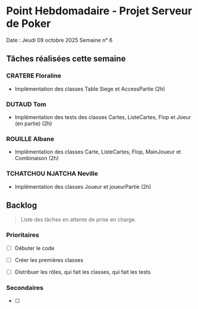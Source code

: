 # Point Hebdomadaire - Projet Serveur de Poker

Date : Jeudi 09 octobre 2025
Semaine n° 6

## Tâches réalisées cette semaine

### CRATERE Floraline

- Implémentation des classes Table Siege et AccessPartie (2h)


### DUTAUD Tom

- Implémentation des tests des classes Cartes, ListeCartes, Flop et Joeur (en partie) (2h)


### ROUILLE Albane

- Implémentation des classes Carte, ListeCartes, Flop, MainJoueur et Combinaison (2h)

### TCHATCHOU NJATCHA Neville

- Implémentation des classes Joueur et joueurPartie (2h)

## Backlog

> Liste des tâches en attente de prise en charge.

### Prioritaires

- [ ] Débuter le code 
- [ ] Créer les premières classes 
- [ ] Distribuer les rôles, qui fait les classes, qui fait les tests


### Secondaires

- [ ] 

